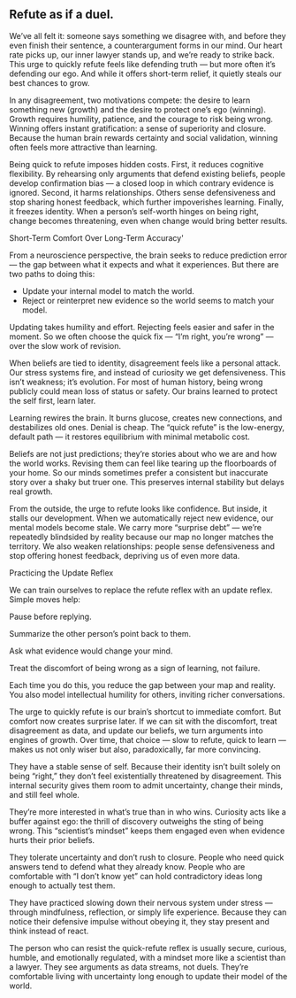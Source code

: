 ## Refute as if a duel.

We’ve all felt it: someone says something we disagree with, and before they even finish their sentence, a counterargument forms in our mind. Our heart rate picks up, our inner lawyer stands up, and we’re ready to strike back. This urge to quickly refute feels like defending truth — but more often it’s defending our ego. And while it offers short-term relief, it quietly steals our best chances to grow.

In any disagreement, two motivations compete: the desire to learn something new (growth) and the desire to protect one’s ego (winning). Growth requires humility, patience, and the courage to risk being wrong. Winning offers instant gratification: a sense of superiority and closure. Because the human brain rewards certainty and social validation, winning often feels more attractive than learning.

Being quick to refute imposes hidden costs. First, it reduces cognitive flexibility. By rehearsing only arguments that defend existing beliefs, people develop confirmation bias — a closed loop in which contrary evidence is ignored. Second, it harms relationships. Others sense defensiveness and stop sharing honest feedback, which further impoverishes learning. Finally, it freezes identity. When a person’s self-worth hinges on being right, change becomes threatening, even when change would bring better results.

Short-Term Comfort Over Long-Term Accuracy'

From a neuroscience perspective, the brain seeks to reduce prediction error — the gap between what it expects and what it experiences. But there are two paths to doing this:

- Update your internal model to match the world.
- Reject or reinterpret new evidence so the world seems to match your model.

Updating takes humility and effort. Rejecting feels easier and safer in the moment. So we often choose the quick fix — “I’m right, you’re wrong” — over the slow work of revision.

When beliefs are tied to identity, disagreement feels like a personal attack. Our stress systems fire, and instead of curiosity we get defensiveness. This isn’t weakness; it’s evolution. For most of human history, being wrong publicly could mean loss of status or safety. Our brains learned to protect the self first, learn later.

Learning rewires the brain. It burns glucose, creates new connections, and destabilizes old ones. Denial is cheap. The “quick refute” is the low-energy, default path — it restores equilibrium with minimal metabolic cost.

Beliefs are not just predictions; they’re stories about who we are and how the world works. Revising them can feel like tearing up the floorboards of your home. So our minds sometimes prefer a consistent but inaccurate story over a shaky but truer one. This preserves internal stability but delays real growth.

From the outside, the urge to refute looks like confidence. But inside, it stalls our development. When we automatically reject new evidence, our mental models become stale. We carry more “surprise debt” — we’re repeatedly blindsided by reality because our map no longer matches the territory. We also weaken relationships: people sense defensiveness and stop offering honest feedback, depriving us of even more data.

Practicing the Update Reflex

We can train ourselves to replace the refute reflex with an update reflex. Simple moves help:

Pause before replying.

Summarize the other person’s point back to them.

Ask what evidence would change your mind.

Treat the discomfort of being wrong as a sign of learning, not failure.

Each time you do this, you reduce the gap between your map and reality. You also model intellectual humility for others, inviting richer conversations.

The urge to quickly refute is our brain’s shortcut to immediate comfort. But comfort now creates surprise later. If we can sit with the discomfort, treat disagreement as data, and update our beliefs, we turn arguments into engines of growth. Over time, that choice — slow to refute, quick to learn — makes us not only wiser but also, paradoxically, far more convincing.

They have a stable sense of self. Because their identity isn’t built solely on being “right,” they don’t feel existentially threatened by disagreement. This internal security gives them room to admit uncertainty, change their minds, and still feel whole.

They’re more interested in what’s true than in who wins. Curiosity acts like a buffer against ego: the thrill of discovery outweighs the sting of being wrong. This “scientist’s mindset” keeps them engaged even when evidence hurts their prior beliefs.

They tolerate uncertainty and don’t rush to closure. People who need quick answers tend to defend what they already know. People who are comfortable with “I don’t know yet” can hold contradictory ideas long enough to actually test them.

They have practiced slowing down their nervous system under stress — through mindfulness, reflection, or simply life experience. Because they can notice their defensive impulse without obeying it, they stay present and think instead of react.

The person who can resist the quick-refute reflex is usually secure, curious, humble, and emotionally regulated, with a mindset more like a scientist than a lawyer. They see arguments as data streams, not duels. They’re comfortable living with uncertainty long enough to update their model of the world.